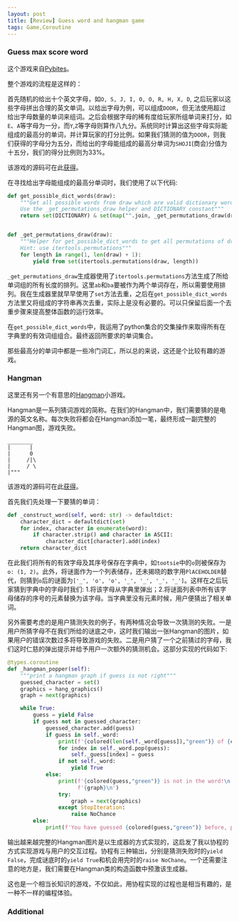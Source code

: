 ```yaml
---
layout: post
title: [Review] Guess word and hangman game
tags: Game,Coroutine
---
```



### Guess max score word
这个游戏来自[Pybites](http://pybit.es/codechallenge02.html)。

整个游戏的流程是这样的：

首先随机的给出十个英文字母，如`O, S, J, I, O, O, R, H, X, D`, 之后玩家以这些字母拼出合理的英文单词。以给出字母为例，可以组成`DOOR`，但无法使用超过给出字母数量的单词来组词。之后会根据字母的稀有度给玩家所组单词来打分，如`E`、`A`等字母为一分，而`Y`,`Z`等字母则算作八九分。系统同时计算出这些字母实际能组成的最高分的单词，并计算玩家的打分比例。如果我们猜测的值为`DOOR`，则我们获得的字母分为五分，而给出的字母能组成的最高分单词为`SHOJI`(商会)分值为十五分，我们的得分比例则为33%。

该游戏的源码可在此[获得](https://github.com/Motor-taxi-master-rider/challenges/blob/master/02/game.py)。

在寻找给出字母能组成的最高分单词时，我们使用了以下代码:

```python
def get_possible_dict_words(draw):
    """Get all possible words from draw which are valid dictionary words.
    Use the _get_permutations_draw helper and DICTIONARY constant"""
    return set(DICTIONARY) & set(map("".join, _get_permutations_draw(draw)))


def _get_permutations_draw(draw):
    """Helper for get_possible_dict_words to get all permutations of draw letters.
    Hint: use itertools.permutations"""
    for length in range(1, len(draw) + 1):
        yield from set(itertools.permutations(draw, length))
```

`_get_permutations_draw`生成器使用了`itertools.permutations`方法生成了所给单词组的所有长度的排列。这里`ab`和`ba`要被作为两个单词存在，所以需要使用排列。我在生成器里就早早使用了`set`方法去重，之后在`get_possible_dict_words`方法里又将组成的字符串再次去重，实际上是没有必要的。可以只保留后面一个去重步骤来提高整体函数的运行效率。

在`get_possible_dict_words`中，我运用了python集合的交集操作来取得所有在字典里的有效词组组合。最终返回所要求的单词集合。

那些最高分的单词中都是一些冷门词汇，所以总的来说，这还是个比较有趣的游戏。


### Hangman
这里还有另一个有意思的[Hangman](https://zh.wikipedia.org/wiki/%E7%8C%9C%E5%96%AE%E8%A9%9E%E9%81%8A%E6%88%B2)小游戏。

Hangman是一系列猜词游戏的简称。在我们的Hangman中，我们需要猜的是电源的英文名称。每次失败将都会在Hangman添加一笔，最终形成一副完整的Hangman图，游戏失败。

```code
________      
|      |      
|      0      
|     /|\     
|     / \     
|"""
```

该游戏的源码可在此[获得](https://github.com/Motor-taxi-master-rider/challenges/blob/master/10/hangman.py)。

首先我们先处理一下要猜的单词：

```python
def _construct_word(self, word: str) -> defaultdict:
    character_dict = defaultdict(set)
    for index, character in enumerate(word):
        if character.strip() and character in ASCII:
            character_dict[character].add(index)
    return character_dict
```

在此我们将所有的有效字母及其序号保存在字典中，如`tootsie`中的`o`则被保存为`o: (1, 2)`。此外，将谜面作为一个列表储存，还未揭晓的数字用`PlACEHOLDER`替代，则猜到`o`后的谜面为`['_', 'o', 'o', '_', '_', '_', '_']`。这样在之后玩家猜到字典中的字母时我们: 1.将该字母从字典里弹出；2.将谜面列表中所有该字母储存的序号的元素替换为该字母。当字典里没有元素时候，用户便猜出了相关单词。

另外需要考虑的是用户猜测失败的例子，有两种情况会导致一次猜测的失败。一是用户所猜字母不在我们所给的谜底之中，这时我们输出一张Hangman的图片，如果用户的错误次数过多将导致游戏的失败。二是用户猜了一个之前猜过的字母，我们这时仁慈的弹出提示并给予用户一次额外的猜测机会。这部分实现的代码如下:

```python
@types.coroutine
def _hangman_popper(self):
    """print a hangman graph if guess is not right"""
    guessed_character = set()
    graphics = hang_graphics()
    graph = next(graphics)

    while True:
        guess = yield False
        if guess not in guessed_character:
            guessed_character.add(guess)
            if guess in self._word:
                print(f'{colored(len(self._word[guess]),"green")} of {colored(guess,"green")} in the word.')
                for index in self._word.pop(guess):
                    self._guess[index] = guess
                if not self._word:
                    yield True
            else:
                print(f'{colored(guess,"green")} is not in the word!\n'
                      f'{graph}\n')
                try:
                    graph = next(graphics)
                except StopIteration:
                    raise NoChance
        else:
            print(f'You have guessed {colored(guess,"green")} before, please choose another character.\n')
```

输出越来越完整的Hangman图片是以生成器的方式实现的，这启发了我以协程的方式实现游戏与用户的交互过程。协程有三种输出，分别是猜测失败时的`yield False`，完成谜底时的`yield True`和机会用完时的`raise NoChane`。一个还需要注意的地方是，我们需要在Hangman类的构造函数中预激该生成器。

这也是一个相当长知识的游戏，不仅如此，用协程实现的过程也是相当有趣的，是一种不一样的编程体验。

### Additional
